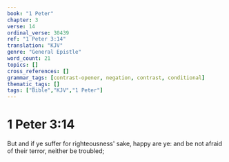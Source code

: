 ```yaml
---
book: "1 Peter"
chapter: 3
verse: 14
ordinal_verse: 30439
ref: "1 Peter 3:14"
translation: "KJV"
genre: "General Epistle"
word_count: 21
topics: []
cross_references: []
grammar_tags: [contrast-opener, negation, contrast, conditional]
thematic_tags: []
tags: ["Bible","KJV","1 Peter"]
---
```


# 1 Peter 3:14

But and if ye suffer for righteousness' sake, happy are ye: and be not afraid of their terror, neither be troubled;
